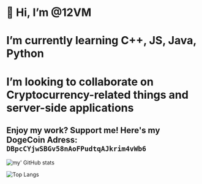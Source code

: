 # 👋 Hi, I’m @12VM
# I’m currently learning C++, JS, Java, Python
# I’m looking to collaborate on Cryptocurrency-related things and server-side applications
## Enjoy my work? Support me! Here's my DogeCoin Adress: `DBpcCYjwSBGv58nAoFPudtqAJkrim4vWb6`
![my' GitHub stats](https://github-readme-stats.vercel.app/api?username=12VM&show_icons=true&theme=dark)

![Top Langs](https://github-readme-stats.vercel.app/api/top-langs/?username=12VM&layout=compact&theme=dark)
